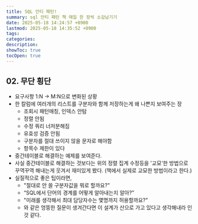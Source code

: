 ```yaml
---
title: SQL 안티 패턴!
summary: sql 안티 패턴 책 매일 한 장씩 소감남기기
date: 2025-05-18 14:24:57 +0900
lastmod: 2025-05-18 14:35:52 +0900
tags: 
categories: 
description: 
showToc: true
tocOpen: true
---
```


## 02. 무단 횡단
- 요구사항 1:N -> M:N으로 변화된 상황
- 한 칼럼에 여러개의 리스트를 구분자와 함께 저장하는게 왜 나쁜지 보여주는 장
	- 조회시 패턴매칭, 인덱스 안탐
	- 정렬 안됨
	- 수정 쿼리 너저분해짐
	- 유효성 검증 안됨
	- 구분자를 절대 쓰이지 않을 문자로 해야함
	- 항목수 제한이 있다
- 중간테이블로 해결하는 예제를 보여준다.
- 사실 중간테이블로 해결하는 것보다는 위의 정렬 집계 수정등을 '교묘'한 방법으로 꾸역꾸역 해내는게 웃겨서 재미있게 봤다. (책에서 실제로 교묘한 방법이라고 한다.)
- 실질적으로 좋은 팁이라면, 
	- "절대로 안 쓸 구분자값을 뭐로 할까요?"
	- “SQL에서 단어의 경계를 어떻게 알아내는지 알아?”
	- "미래를 생각해서 최대 담당자수는 몇명까지 허용할까요?"
	- 와 같은 엉뚱한 질문이 생겨간다면 이 설계가 산으로 가고 있다고 생각해내라 인 것 같다.

